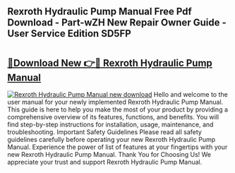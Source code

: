 ## Rexroth Hydraulic Pump Manual Free Pdf Download - Part-wZH New Repair Owner Guide - User Service Edition SD5FP

# <h2><a href="http://cf25667.oget.top/?id=Rexroth+Hydraulic+Pump+Manual">🔗Download New 👉🔴 Rexroth Hydraulic Pump Manual</a></h2>

[![Rexroth Hydraulic Pump Manual new download](https://i.imgur.com/5g1atiW.png)](http://cf25667.oget.top/?id=Rexroth+Hydraulic+Pump+Manual)
Hello and welcome to the user manual for your newly implemented Rexroth Hydraulic Pump Manual. This guide is here to help you make the most of your product by providing a comprehensive overview of its features, functions, and benefits. You will find step-by-step instructions for installation, usage, maintenance, and troubleshooting. Important Safety Guidelines Please read all safety guidelines carefully before operating your new Rexroth Hydraulic Pump Manual. Experience the power of list of features at your fingertips with your new Rexroth Hydraulic Pump Manual. Thank You for Choosing Us! We appreciate your trust and support Rexroth Hydraulic Pump Manual.
